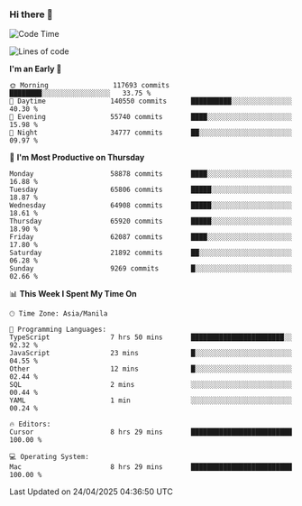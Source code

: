 ### Hi there 👋

<!--START_SECTION:waka-->
![Code Time](http://img.shields.io/badge/Code%20Time-6%2C012%20hrs%2016%20mins-blue)

![Lines of code](https://img.shields.io/badge/From%20Hello%20World%20I%27ve%20Written-126.9%20million%20lines%20of%20code-blue)

**I'm an Early 🐤** 

```text
🌞 Morning                117693 commits      ████████░░░░░░░░░░░░░░░░░   33.75 % 
🌆 Daytime                140550 commits      ██████████░░░░░░░░░░░░░░░   40.30 % 
🌃 Evening                55740 commits       ████░░░░░░░░░░░░░░░░░░░░░   15.98 % 
🌙 Night                  34777 commits       ██░░░░░░░░░░░░░░░░░░░░░░░   09.97 % 
```
📅 **I'm Most Productive on Thursday** 

```text
Monday                   58878 commits       ████░░░░░░░░░░░░░░░░░░░░░   16.88 % 
Tuesday                  65806 commits       █████░░░░░░░░░░░░░░░░░░░░   18.87 % 
Wednesday                64908 commits       █████░░░░░░░░░░░░░░░░░░░░   18.61 % 
Thursday                 65920 commits       █████░░░░░░░░░░░░░░░░░░░░   18.90 % 
Friday                   62087 commits       ████░░░░░░░░░░░░░░░░░░░░░   17.80 % 
Saturday                 21892 commits       ██░░░░░░░░░░░░░░░░░░░░░░░   06.28 % 
Sunday                   9269 commits        █░░░░░░░░░░░░░░░░░░░░░░░░   02.66 % 
```


📊 **This Week I Spent My Time On** 

```text
🕑︎ Time Zone: Asia/Manila

💬 Programming Languages: 
TypeScript               7 hrs 50 mins       ███████████████████████░░   92.32 % 
JavaScript               23 mins             █░░░░░░░░░░░░░░░░░░░░░░░░   04.55 % 
Other                    12 mins             █░░░░░░░░░░░░░░░░░░░░░░░░   02.44 % 
SQL                      2 mins              ░░░░░░░░░░░░░░░░░░░░░░░░░   00.44 % 
YAML                     1 min               ░░░░░░░░░░░░░░░░░░░░░░░░░   00.24 % 

🔥 Editors: 
Cursor                   8 hrs 29 mins       █████████████████████████   100.00 % 

💻 Operating System: 
Mac                      8 hrs 29 mins       █████████████████████████   100.00 % 
```


 Last Updated on 24/04/2025 04:36:50 UTC
<!--END_SECTION:waka-->


<!--
**rad182/rad182** is a ✨ _special_ ✨ repository because its `README.md` (this file) appears on your GitHub profile.

Here are some ideas to get you started:

- 🔭 I’m currently working on ...
- 🌱 I’m currently learning ...
- 👯 I’m looking to collaborate on ...
- 🤔 I’m looking for help with ...
- 💬 Ask me about ...
- 📫 How to reach me: ...
- 😄 Pronouns: ...
- ⚡ Fun fact: ...
-->
